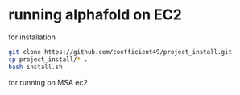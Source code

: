 # running alphafold on EC2


for installation
```bash
git clone https://github.com/coefficient49/project_install.git
cp project_install/* .
bash install.sh
```

for running on MSA ec2
```bash

```
